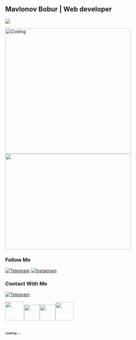 ## Mavlonov Bobur | Web developer
![](https://readme-typing-svg.herokuapp.com?font=Montserrat&color=coral&lines=I'm+Web+Developer;I'm+Frontend+Developer)

<img   alt="Coding" width="400" src="https://cdn.dribbble.com/users/1162077/screenshots/3848914/programmer.gif"> <img src ="https://media4.giphy.com/media/v1.Y2lkPTc5MGI3NjExbHR2dTdjamtzb2hnMHNvanppYWY3aXJiMm1vNWlic3E2ZHhrb2x4biZlcD12MV9pbnRlcm5hbF9naWZfYnlfaWQmY3Q9Zw/CrFLL3CnRpw5ddlBMm/giphy.gif" width = '400px' height='305px'>




### Follow Me

[![Telegram](https://img.shields.io/badge/-Telegram-082032?style=for-the-badge&logo=Telegram&logoColor=#26A5E4)](https://t.me/elegent_7)
[![Instagram](https://img.shields.io/badge/-Instagram-082032?style=for-the-badge&logo=Instagram&logoColor=#E4405F)](https://www.instagram.com/elegent65_92/)






### Contact With Me


[![Telegram](https://img.shields.io/badge/-Telegram-082032?style=for-the-badge&logo=Telegram&logoColor=#26A5E4)](https://t.me/elegent_7)

<code><img src = "https://www.freeiconspng.com/thumbs/html5-icon/html5-icon-1.png" width = "60px"><code><img src = "https://cdn4.iconfinder.com/data/icons/social-media-logos-6/512/121-css3-512.png" width = "50px"><code><img src = "https://www.theamplituhedron.com/articles/How-to-copy-and-remove-an-HTML-element-via-JavaScript/Pictures/1.JPG" width = "50px"><code><img src = "https://static-00.iconduck.com/assets.00/vue-icon-512x442-j09z7tua.png" width = "58px">

<h5>Loading...</h5>






